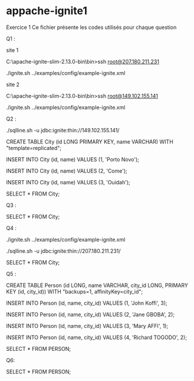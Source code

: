 # appache-ignite1
Exercice 1 
Ce fichier présente les codes utilisés pour chaque question

Q1 : 

  site 1
  
C:\apache-ignite-slim-2.13.0-bin\bin>ssh root@207.180.211.231 
   
   ./ignite.sh ../examples/config/example-ignite.xml
  
  site 2
  
C:\apache-ignite-slim-2.13.0-bin\bin>ssh root@149.102.155.141
 
 ./ignite.sh ../examples/config/example-ignite.xml


Q2 : 

 ./sqlline.sh -u jdbc:ignite:thin://149.102.155.141/
 
 CREATE TABLE City (id LONG PRIMARY KEY, name VARCHAR) WITH "template=replicated";

INSERT INTO City (id, name) VALUES (1, 'Porto Novo');

INSERT INTO City (id, name) VALUES (2, 'Come');

INSERT INTO City (id, name) VALUES (3, 'Ouidah');

SELECT * FROM City;



Q3 :

SELECT * FROM City;



Q4 :

./ignite.sh ../examples/config/example-ignite.xml

./sqlline.sh -u jdbc:ignite:thin://207.180.211.231/

SELECT * FROM City;



Q5 :

CREATE TABLE Person (id LONG, name VARCHAR, city_id LONG, PRIMARY KEY (id, city_id)) WITH "backups=1, affinityKey=city_id";

INSERT INTO Person (id, name, city_id) VALUES (1, 'John Koffi', 3);

INSERT INTO Person (id, name, city_id) VALUES (2, 'Jane GBOBA', 2);

INSERT INTO Person (id, name, city_id) VALUES (3, 'Mary AFFI', 1);

INSERT INTO Person (id, name, city_id) VALUES (4, 'Richard TOGODO', 2);

SELECT * FROM PERSON;



Q6: 

SELECT * FROM PERSON;


